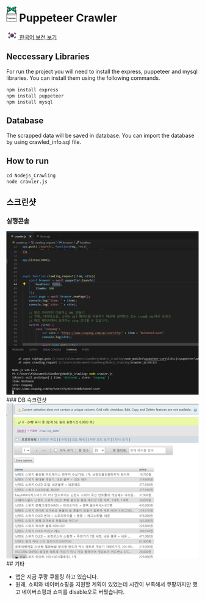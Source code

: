# <img src="./img/puppeter_icon.png" height="40px"></img> Puppeteer Crawler
<a href="./README.md"><img src="./img/flags/kr.png" height="20px"></img> 한국어 보전 보기</a>
## Neccessary Libraries
For run the project you will need to install the express, puppeteer and mysql libraries. You can install them using the following commands.
```
npm install express
npm install puppeteer
npm install mysql
```
## Database
The scrapped data will be saved in database. You can import the database by using crawled_info.sql file.
## How to run
```
cd Nodejs_Crawling
node crawler.js
```
## 스크린샷
### 실행콘솔
<img src="img/execution_screen.png" />
### DB 슥크린샷
<img src="/img/db_screenshoot.png" />
## 기타
<ul>
  <li>앱은 지금 쿠팡 쿠롤링 하고 있습니다.</li>
  <li>원래, 쇼피와 네이버쇼핑을 지원할 계획이 있었는데 시간이 부족해서 쿠팡까지만 했고 네이버쇼핑과 쇼피를 disable오로 버꿨습니다.</li>
</ul>
